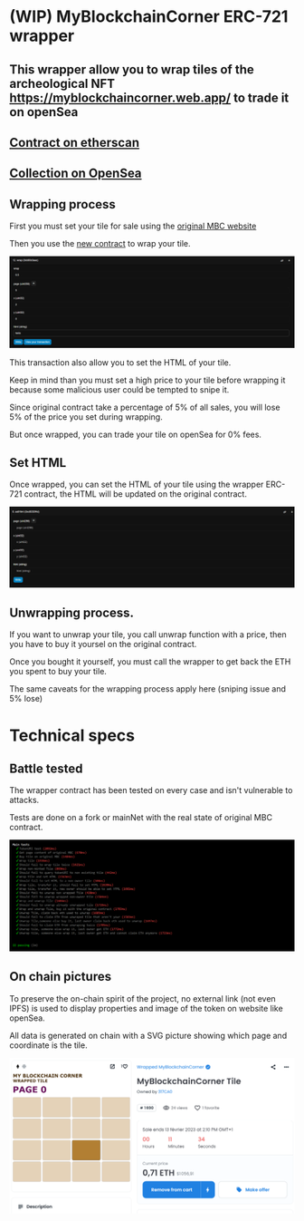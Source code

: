 # (WIP) MyBlockchainCorner ERC-721 wrapper
## This wrapper allow you to wrap tiles of the archeological NFT https://myblockchaincorner.web.app/ to trade it on openSea

## [Contract on etherscan](https://etherscan.io/address/0x090F1C3bB97591b03772994DC8964f8758cc8391)
## [Collection on OpenSea](https://opensea.io/collection/wrapped-myblockchaincorner)


## Wrapping process 

First you must set your tile for sale using the [original MBC website](https://myblockchaincorner.web.app/)

Then you use the [new contract](https://etherscan.io/address/0x090F1C3bB97591b03772994DC8964f8758cc8391#writeContract) to wrap your tile. 

![alt text](./scanwrap.png "Tests")

This transaction also allow you to set the HTML of your tile.

Keep in mind than you must set a high price to your tile before wrapping it because some malicious user could be tempted to snipe it. 

Since original contract take a percentage of 5% of all sales, you will lose 5% of the price you set during wrapping. 

But once wrapped, you can trade your tile on openSea for 0% fees. 

## Set HTML 

Once wrapped, you can set the HTML of your tile using the wrapper ERC-721 contract, the HTML will be updated on the original contract. 

![alt text](./scanhtml.png "Tests")

## Unwrapping process. 

If you want to unwrap your tile, you call unwrap function with a price, then you have to buy it yoursel on the original contract.

Once you bought it yourself, you must call the wrapper to get back the ETH you spent to buy your tile.

The same caveats for the wrapping process apply here (sniping issue and 5% lose)

# Technical specs 

## Battle tested
The wrapper contract has been tested on every case and isn't vulnerable to attacks.

Tests are done on a fork or mainNet with the real state of original MBC contract.

![alt text](./tests.PNG "Tests")

## On chain pictures
To preserve the on-chain spirit of the project, no external link (not even IPFS) is used to display properties and image of the token on website like openSea. 

All data is generated on chain with a SVG picture showing which page and coordinate is the tile.

![alt text](./openSea.PNG "Tests")
